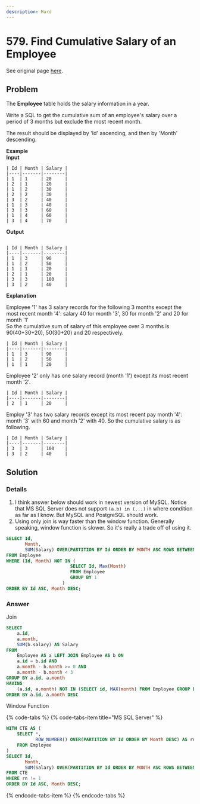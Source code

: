 ```yaml
---
description: Hard
---
```


# 579. Find Cumulative Salary of an Employee

See original page [here](https://leetcode.com/problems/find-cumulative-salary-of-an-employee/).

## Problem

The **Employee** table holds the salary information in a year.

Write a SQL to get the cumulative sum of an employee's salary over a period of 3 months but exclude the most recent month.

The result should be displayed by 'Id' ascending, and then by 'Month' descending.

**Example**  
**Input**

```text
| Id | Month | Salary |
|----|-------|--------|
| 1  | 1     | 20     |
| 2  | 1     | 20     |
| 1  | 2     | 30     |
| 2  | 2     | 30     |
| 3  | 2     | 40     |
| 1  | 3     | 40     |
| 3  | 3     | 60     |
| 1  | 4     | 60     |
| 3  | 4     | 70     |
```

**Output**

```text

| Id | Month | Salary |
|----|-------|--------|
| 1  | 3     | 90     |
| 1  | 2     | 50     |
| 1  | 1     | 20     |
| 2  | 1     | 20     |
| 3  | 3     | 100    |
| 3  | 2     | 40     |
```

 **Explanation**

Employee '1' has 3 salary records for the following 3 months except the most recent month '4': salary 40 for month '3', 30 for month '2' and 20 for month '1'  
So the cumulative sum of salary of this employee over 3 months is 90\(40+30+20\), 50\(30+20\) and 20 respectively.

```text
| Id | Month | Salary |
|----|-------|--------|
| 1  | 3     | 90     |
| 1  | 2     | 50     |
| 1  | 1     | 20     |
```

Employee '2' only has one salary record \(month '1'\) except its most recent month '2'.

```text
| Id | Month | Salary |
|----|-------|--------|
| 2  | 1     | 20     |
```

 Employ '3' has two salary records except its most recent pay month '4': month '3' with 60 and month '2' with 40. So the cumulative salary is as following.

```text
| Id | Month | Salary |
|----|-------|--------|
| 3  | 3     | 100    |
| 3  | 2     | 40     |
```

## Solution

### Details

1. I think answer below should work in newest version of MySQL. Notice that MS SQL Server does not support `(a.b) in (...)` in where condition as far as I know.  But MySQL and PostgreSQL should work.
2. Using only join is way faster than the window function. Generally speaking, window function is slower. So it's really a trade off of using it.

```sql
SELECT Id, 
       Month,
       SUM(Salary) OVER(PARTITION BY Id ORDER BY MONTH ASC ROWS BETWEEN unbounded preceding AND CURRENT ROW) AS Salary
FROM Employee
WHERE (Id, Month) NOT IN (
                        SELECT Id, Max(Month) 
                        FROM Employee
                        GROUP BY 1
                     )
ORDER BY Id ASC, Month DESC;
```



### Answer

Join

```sql
SELECT
    a.id, 
    a.month,
    SUM(b.salary) AS Salary
FROM
    Employee AS a LEFT JOIN Employee AS b ON
    a.id = b.id AND
    a.month - b.month >= 0 AND
    a.month - b.month < 3
GROUP BY a.id, a.month
HAVING
    (a.id, a.month) NOT IN (SELECT id, MAX(month) FROM Employee GROUP BY id)
ORDER BY a.id, a.month DESC
```

Window Function

{% code-tabs %}
{% code-tabs-item title="MS SQL Server" %}
```sql
WITH CTE AS (
    SELECT *, 
           ROW_NUMBER() OVER(PARTITION BY Id ORDER BY Month DESC) AS rn
    FROM Employee
)
SELECT Id, 
       Month,
       SUM(Salary) OVER(PARTITION BY Id ORDER BY MONTH ASC ROWS BETWEEN 2 preceding AND CURRENT ROW) AS Salary
FROM CTE
WHERE rn != 1
ORDER BY Id ASC, Month DESC;
```
{% endcode-tabs-item %}
{% endcode-tabs %}

